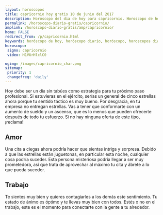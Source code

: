 ```yaml
---
layout: horoscopos
title: capricornio hoy gratis 10 de junio del 2017 
description: Horóscopo del dia de hoy para capricornio. Horoscopo de hoy 10 de junio del 2017. Las predicciones de amor, trabajo, vida personal gratis.
permalink: /horoscopo-diario-gratis/capricornio/
amplink: /horoscopo-diario-gratis/amp/capricornio/
home: FALSE
redirect_from: /p/capricornio.html
keywords: horóscopo de hoy, horóscopo diario, horóscopo, horoscopos diarios gratis del dia de hoy, horóscopo diario gratis,horóscopo 2017, horóscopo esperanza gracia, horoscopo capricornio hoy, horoscop, horóscopos gratis, horoscopo capricornio, horoscopo capricornio 2017, Tarot, Astrologia, Zodíaco, capricornio, horoscopo gratis
horoscopo:
 signo: capricornio
 video: H1VUrHlclC0

ogimg: /images/capricornio_char.png
sitemap:
 priority: 1
 changefreq: 'daily'
---
```



Hoy debe ser un día sin tabúes como estrategia para tu próximo paso profesional. Si estuvieras en el ejército, serías un general de cinco estrellas ahora porque tu sentido táctico es muy bueno. Por desgracia, en tu empresa no entregan estrellas. Vas a tener que conformarte con un aumento de sueldo y un ascenso, que es lo menos que pueden ofrecerte después de todo tu esfuerzo. Si no hay ninguna oferta de este tipo, ¡reclama!

## Amor

Una cita a ciegas ahora podría hacer que sientas intriga y sorpresa. Debido a que las estrellas están juguetonas, en particular esta noche, cualquier cosa podría suceder. Esta persona misteriosa podría llegar a ser muy prometedora, así que trata de aprovechar al máximo tu cita y ábrete a lo que pueda suceder.

## Trabajo

Te sientes muy bien y quieres contagiarles a los demás este sentimiento. Tu estado de ánimo es óptimo y te llevas muy bien con todos. Estés o no en el trabajo, este es el momento para conectarte con la gente a tu alrededor.